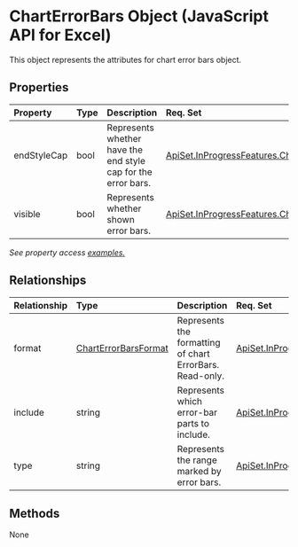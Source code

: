 # ChartErrorBars Object (JavaScript API for Excel)

This object represents the attributes for chart error bars object.

## Properties

| Property	   | Type	|Description| Req. Set|
|:---------------|:--------|:----------|:----|
|endStyleCap|bool|Represents whether have the end style cap for the error bars.|[ApiSet.InProgressFeatures.ChartingAPIWave2](../requirement-sets/excel-api-requirement-sets.md)|
|visible|bool|Represents whether shown error bars.|[ApiSet.InProgressFeatures.ChartingAPIWave2](../requirement-sets/excel-api-requirement-sets.md)|

_See property access [examples.](#property-access-examples)_

## Relationships
| Relationship | Type	|Description| Req. Set|
|:---------------|:--------|:----------|:----|
|format|[ChartErrorBarsFormat](charterrorbarsformat.md)|Represents the formatting of chart ErrorBars. Read-only.|[ApiSet.InProgressFeatures.ChartingAPIWave2](../requirement-sets/excel-api-requirement-sets.md)|
|include|string|Represents which error-bar parts to include.|[ApiSet.InProgressFeatures.ChartingAPIWave2](../requirement-sets/excel-api-requirement-sets.md)|
|type|string|Represents the range marked by error bars.|[ApiSet.InProgressFeatures.ChartingAPIWave2](../requirement-sets/excel-api-requirement-sets.md)|

## Methods
None

